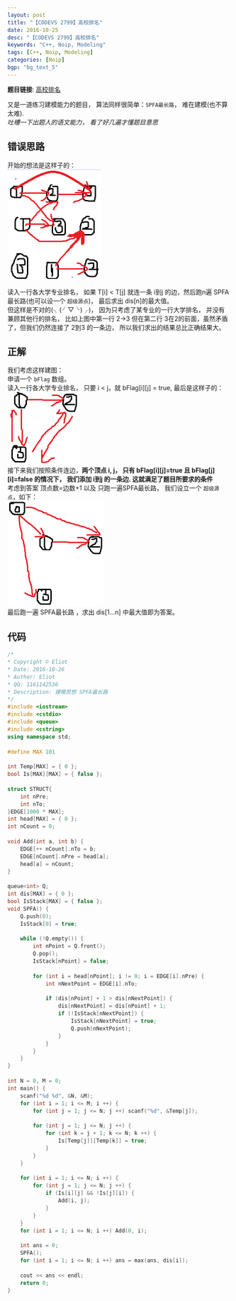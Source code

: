 ```yaml
---
layout: post
title: "【CODEVS 2799】高校排名"
date: 2016-10-25
desc: "【CODEVS 2799】高校排名"
keywords: "C++, Noip, Modeling"
tags: [C++, Noip, Modeling]
categories: [Noip]
bgp: "bg_text_5"
---
```


**题目链接**: [高校排名](http://codevs.cn/problem/2799/)  

又是一道练习建模能力的题目， 算法同样很简单：```SPFA最长路```， 难在建模(也不算太难).  
*吐槽一下出题人的语文能力， 看了好几遍才懂题目意思*  

## 错误思路

开始的想法是这样子的：  
![alt text](/../static/img/blog/HighSchool/0.png)  

读入一行各大学专业排名， 如果 T[i] < T[j] 就连一条 i到j 的边，然后跑n遍 SPFA最长路(也可以设一个 ```超级源点```)， 最后求出 dis[n]的最大值。  
但这样是不对的(╮(╯▽╰)╭)， 因为只考虑了某专业的一行大学排名， 并没有兼顾其他行的排名， 比如上图中第一行 2->3 但在第二行 3在2的前面，虽然矛盾了，但我们仍然连接了 2到3 的一条边， 所以我们求出的结果总比正确结果大。  

## 正解

我们考虑这样建图：  
申请一个 ```bFlag``` 数组。  
读入一行各大学专业排名， 只要 i < j，就 bFlag[i][j] = true, 最后是这样子的：  
![alt text](/../static/img/blog/HighSchool/1.png)  
接下来我们按照条件连边，**两个顶点 i, j， 只有 bFlag[i][j]=true 且 bFlag[j][i]=false 的情况下， 我们添加 i到j 的一条边. 这就满足了题目所要求的条件**  
考虑到答案 顶点数=边数+1 以及 只跑一遍SPFA最长路， 我们设立一个 ```超级源点```，如下：  
![alt text](/../static/img/blog/HighSchool/2.png)  
最后跑一遍 SPFA最长路 ，求出 dis[1...n] 中最大值即为答案。  

## 代码

```c++
/*
* Copyright © Eliot
* Date: 2016-10-26
* Author: Eliot
* QQ: 1161142536
* Description: 建模思想 SPFA最长路
*/
#include <iostream>
#include <cstdio>
#include <queue>
#include <cstring>
using namespace std;

#define MAX 101

int Temp[MAX] = { 0 };
bool Is[MAX][MAX] = { false };

struct STRUCT{
	int nPre;
	int nTo;
}EDGE[1000 * MAX];
int head[MAX] = { 0 };
int nCount = 0;

void Add(int a, int b) {
	EDGE[++ nCount].nTo = b;
	EDGE[nCount].nPre = head[a];
	head[a] = nCount;
}

queue<int> Q;
int dis[MAX] = { 0 };
bool IsStack[MAX] = { false };
void SPFA() {
	Q.push(0);
	IsStack[0] = true;
	
	while (!Q.empty()) {
		int nPoint = Q.front();
		Q.pop();
		IsStack[nPoint] = false;
		
		for (int i = head[nPoint]; i != 0; i = EDGE[i].nPre) {
			int nNextPoint = EDGE[i].nTo;
			
			if (dis[nPoint] + 1 > dis[nNextPoint]) {
				dis[nNextPoint] = dis[nPoint] + 1;
				if (!IsStack[nNextPoint]) {
					IsStack[nNextPoint] = true;
					Q.push(nNextPoint);
				}
			}
		}
	}
}

int N = 0, M = 0;
int main() {
	scanf("%d %d", &N, &M);
	for (int i = 1; i <= M; i ++) {
		for (int j = 1; j <= N; j ++) scanf("%d", &Temp[j]);
		
		for (int j = 1; j <= N; j ++) {
			for (int k = j + 1; k <= N; k ++) {
				Is[Temp[j]][Temp[k]] = true;
			}
		}
	}
	
	for (int i = 1; i <= N; i ++) {
		for (int j = 1; j <= N; j ++) {
			if (Is[i][j] && !Is[j][i]) {
				Add(i, j);
			}
		}
	}
	for (int i = 1; i <= N; i ++) Add(0, i);
	
	int ans = 0;
	SPFA();
	for (int i = 1; i <= N; i ++) ans = max(ans, dis[i]);
	
	cout << ans << endl;
	return 0;
}
```
